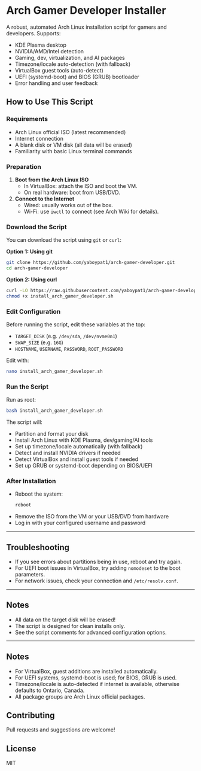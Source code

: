 # Arch Gamer Developer Installer

A robust, automated Arch Linux installation script for gamers and developers. Supports:
- KDE Plasma desktop
- NVIDIA/AMD/Intel detection
- Gaming, dev, virtualization, and AI packages
- Timezone/locale auto-detection (with fallback)
- VirtualBox guest tools (auto-detect)
- UEFI (systemd-boot) and BIOS (GRUB) bootloader
- Error handling and user feedback

## How to Use This Script

### Requirements
- Arch Linux official ISO (latest recommended)
- Internet connection
- A blank disk or VM disk (all data will be erased)
- Familiarity with basic Linux terminal commands

### Preparation
1. **Boot from the Arch Linux ISO**
   - In VirtualBox: attach the ISO and boot the VM.
   - On real hardware: boot from USB/DVD.
2. **Connect to the Internet**
   - Wired: usually works out of the box.
   - Wi-Fi: use `iwctl` to connect (see Arch Wiki for details).

### Download the Script
You can download the script using `git` or `curl`:

**Option 1: Using git**
```sh
git clone https://github.com/yaboypat1/arch-gamer-developer.git
cd arch-gamer-developer
```

**Option 2: Using curl**
```sh
curl -LO https://raw.githubusercontent.com/yaboypat1/arch-gamer-developer/main/install_arch_gamer_developer.sh
chmod +x install_arch_gamer_developer.sh
```

### Edit Configuration
Before running the script, edit these variables at the top:
- `TARGET_DISK` (e.g. `/dev/sda`, `/dev/nvme0n1`)
- `SWAP_SIZE` (e.g. `16G`)
- `HOSTNAME`, `USERNAME`, `PASSWORD`, `ROOT_PASSWORD`

Edit with:
```sh
nano install_arch_gamer_developer.sh
```

### Run the Script
Run as root:
```sh
bash install_arch_gamer_developer.sh
```

The script will:
- Partition and format your disk
- Install Arch Linux with KDE Plasma, dev/gaming/AI tools
- Set up timezone/locale automatically (with fallback)
- Detect and install NVIDIA drivers if needed
- Detect VirtualBox and install guest tools if needed
- Set up GRUB or systemd-boot depending on BIOS/UEFI

### After Installation
- Reboot the system:
  ```sh
  reboot
  ```
- Remove the ISO from the VM or your USB/DVD from hardware
- Log in with your configured username and password

---

## Troubleshooting
- If you see errors about partitions being in use, reboot and try again.
- For UEFI boot issues in VirtualBox, try adding `nomodeset` to the boot parameters.
- For network issues, check your connection and `/etc/resolv.conf`.

---

## Notes
- All data on the target disk will be erased!
- The script is designed for clean installs only.
- See the script comments for advanced configuration options.

---

## Notes
- For VirtualBox, guest additions are installed automatically.
- For UEFI systems, systemd-boot is used; for BIOS, GRUB is used.
- Timezone/locale is auto-detected if internet is available, otherwise defaults to Ontario, Canada.
- All package groups are Arch Linux official packages.

## Contributing
Pull requests and suggestions are welcome!

## License
MIT
